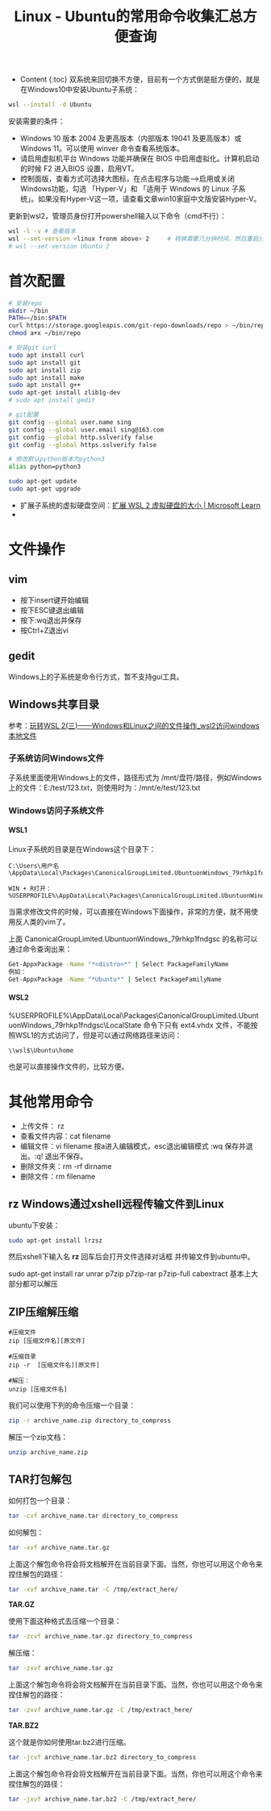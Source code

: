 ﻿---
layout:		post
category:	"soft"
title:		"Linux - Ubuntu的常用命令收集汇总方便查询"

tags:		[语音合成]
---
- Content
{:toc}
双系统来回切换不方便，目前有一个方式倒是挺方便的，就是在Windows10中安装Ubuntu子系统：

```bash
wsl --install -d Ubuntu
```

安装需要的条件：

- Windows 10 版本 2004 及更高版本（内部版本 19041 及更高版本）或 Windows 11。可以使用 winver 命令查看系统版本。
- 请启用虚拟机平台 Windows 功能并确保在 BIOS 中启用虚拟化。计算机启动的时候 F2 进入BIOS 设置，启用VT。
- 控制面版，查看方式可选择大图标，在点击程序与功能—>启用或关闭Windows功能，勾选 「Hyper-V」和 「适用于 Windows 的 Linux 子系统」。如果没有Hyper-V这一项，请查看文章win10家庭中文版安装Hyper-V。

更新到wsl2，管理员身份打开powershell输入以下命令（cmd不行）：

```bash
wsl -l -v # 查看版本
wsl --set-version <linux fronm above> 2		# 转换需要几分钟时间，然后重启计算机就可以了。
# wsl --set-version Ubuntu 2
```



# 首次配置

```bash
# 安装repo
mkdir ~/bin
PATH=~/bin:$PATH
curl https://storage.googleapis.com/git-repo-downloads/repo > ~/bin/repo
chmod a+x ~/bin/repo

# 安装git curl
sudo apt install curl
sudo apt install git
sudo apt install zip
sudo apt install make
sudo apt install g++
sudo apt-get install zlib1g-dev
# sudo apt install gedit

# git配置
git config --global user.name sing
git config --global user.email sing@163.com
git config --global http.sslverify false
git config --global https.sslverify false

# 修改默认python版本为python3
alias python=python3

sudo apt-get update
sudo apt-get upgrade
```



- 扩展子系统的虚拟硬盘空间：[扩展 WSL 2 虚拟硬盘的大小 | Microsoft Learn](https://learn.microsoft.com/zh-cn/windows/wsl/vhd-size)
- 

# 文件操作

## vim

- 按下insert键开始编辑
- 按下ESC键退出编辑
- 按下:wq退出并保存
- 按Ctrl+Z退出vi

## gedit

Windows上的子系统是命令行方式，暂不支持gui工具。



## Windows共享目录

参考：[玩转WSL 2(三)——Windows和Linux之间的文件操作_wsl2访问windows本地文件](https://blog.csdn.net/Caoyang_He/article/details/107898883)

### 子系统访问Windows文件

子系统里面使用Windows上的文件，路径形式为 /mnt/盘符/路径，例如Windows上的文件：E:/test/123.txt，则使用时为：/mnt/e/test/123.txt



### Windows访问子系统文件

#### WSL1

Linux子系统的目录是在Windows这个目录下：

```
C:\Users\用户名\AppData\Local\Packages\CanonicalGroupLimited.UbuntuonWindows_79rhkp1fndgsc\LocalState\rootfs

WIN + R打开：
%USERPROFILE%\AppData\Local\Packages\CanonicalGroupLimited.UbuntuonWindows_79rhkp1fndgsc\LocalState\rootfs
```

当需求修改文件的时候，可以直接在Windows下面操作，非常的方便，就不用使用反人类的vim了。

上面 CanonicalGroupLimited.UbuntuonWindows_79rhkp1fndgsc 的名称可以通过命令查询出来：

```bash
Get-AppxPackage -Name "*<distro>*" | Select PackageFamilyName
例如：
Get-AppxPackage -Name "*Ubuntu*" | Select PackageFamilyName
```



#### WSL2

%USERPROFILE%\AppData\Local\Packages\CanonicalGroupLimited.UbuntuonWindows_79rhkp1fndgsc\LocalState 命令下只有 ext4.vhdx 文件，不能按照WSL1的方式访问了，但是可以通过网络路径来访问：

```
\\wsl$\Ubuntu\home
```

也是可以直接操作文件的，比较方便。



# 其他常用命令

- 上传文件： rz
- 查看文件内容：cat filename
- 编辑文件：vi filename 按a进入编辑模式，esc退出编辑模式 :wq 保存并退出。:q! 退出不保存。
- 删除文件夹：rm -rf dirname
- 删除文件：rm filename





## rz Windows通过xshell远程传输文件到Linux

ubuntu下安装：

```bash
sudo apt-get install lrzsz
```

然后xshell下输入名 **rz** 回车后会打开文件选择对话框 并传输文件到ubuntu中。





sudo apt-get install rar unrar p7zip p7zip-rar p7zip-full cabextract 
基本上大部分都可以解压





## **ZIP**压缩解压缩

```
#压缩文件
zip [压缩文件名][原文件]

#压缩目录
zip -r  [压缩文件名][原文件]

#解压：
unzip [压缩文件名]
```

我们可以使用下列的命令压缩一个目录：

```bash
zip -r archive_name.zip directory_to_compress

```

解压一个zip文档：

```bash
unzip archive_name.zip
```



## **TAR**打包解包

如何打包一个目录：

```bash
tar -cvf archive_name.tar directory_to_compress
```



如何解包：

```bash
tar -xvf archive_name.tar.gz
```

上面这个解包命令将会将文档解开在当前目录下面。当然，你也可以用这个命令来捏住解包的路径：

```bash
tar -xvf archive_name.tar -C /tmp/extract_here/
```



**TAR.GZ**

使用下面这种格式去压缩一个目录：

```bash
tar -zcvf archive_name.tar.gz directory_to_compress
```

解压缩：

```bash
tar -zxvf archive_name.tar.gz
```

上面这个解包命令将会将文档解开在当前目录下面。当然，你也可以用这个命令来捏住解包的路径：

```bash
tar -zxvf archive_name.tar.gz -C /tmp/extract_here/
```

**TAR.BZ2**

这个就是你如何使用tar.bz2进行压缩。

```bash
tar -jcvf archive_name.tar.bz2 directory_to_compress
```

上面这个解包命令将会将文档解开在当前目录下面。当然，你也可以用这个命令来捏住解包的路径：

```bash
tar -jxvf archive_name.tar.bz2 -C /tmp/extract_here/
```

